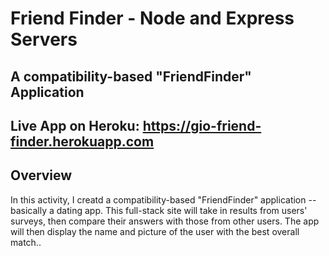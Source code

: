 # Friend Finder - Node and Express Servers

## A compatibility-based "FriendFinder" Application

## Live App on Heroku: https://gio-friend-finder.herokuapp.com

## Overview
In this activity, I creatd a compatibility-based "FriendFinder" application -- basically a dating app. This full-stack site will take in results from users' surveys, then compare their answers with those from other users. The app will then display the name and picture of the user with the best overall match..
